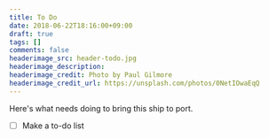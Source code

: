 ```yaml
---
title: To Do
date: 2018-06-22T18:16:00+09:00
draft: true
tags: []
comments: false
headerimage_src: header-todo.jpg
headerimage_description:
headerimage_credit: Photo by Paul Gilmore
headerimage_credit_url: https://unsplash.com/photos/0NetIOwaEqQ
---
```


Here's what needs doing to bring this ship to port.

- [ ] Make a to-do list
